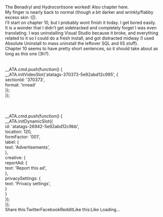 <br/>
The Benadryl and Hydrocortisone worked! Also chapter here.<br/>
My finger is nearly back to normal (though a bit darker and wrinkly/flabby excess skin :(|).<br/>
I’ll start on chapter 10, but I probably wont finish it today. I get bored easily. It is a wonder that I didn’t get sidetracked and completely forget I was even translating. I was uninstalling Visual Studio because it broke, and everything related to it so I could do a fresh install, and got distracted midway (I used Absolute Uninstall to mass uninstall the leftover SQL and IIS stuff).<br/>
Chapter 10 seems to have pretty short sentences, so it should take about as long as this one (3h?).<br/>
<br/>
<br/>
            __ATA.cmd.push(function() {<br/>
                __ATA.initVideoSlot('atatags-370373-5e92abd12c995', {<br/>
                    sectionId: '370373',<br/>
                    format: 'inread'<br/>
                });<br/>
            });<br/>
        <br/>
 <br/>
<br/>
				__ATA.cmd.push(function() {<br/>
					__ATA.initDynamicSlot({<br/>
						id: 'atatags-26942-5e92abd12c9bb',<br/>
						location: 120,<br/>
						formFactor: '001',<br/>
						label: {<br/>
							text: 'Advertisements',<br/>
						},<br/>
						creative: {<br/>
							reportAd: {<br/>
								text: 'Report this ad',<br/>
							},<br/>
							privacySettings: {<br/>
								text: 'Privacy settings',<br/>
							}<br/>
						}<br/>
					});<br/>
				});<br/>
			Share this:TwitterFacebookRedditLike this:Like Loading... 